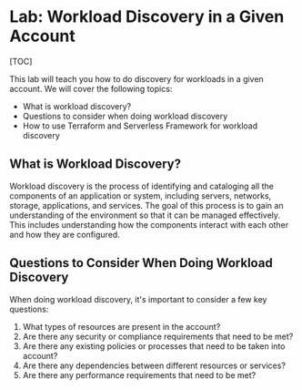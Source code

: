 # Lab: Workload Discovery in a Given Account

[TOC]

This lab will teach you how to do discovery for workloads in a given account. We will cover the following topics:

- What is workload discovery?
- Questions to consider when doing workload discovery
- How to use Terraform and Serverless Framework for workload discovery

## What is Workload Discovery?

Workload discovery is the process of identifying and cataloging all the components of an application or system, including servers, networks, storage, applications, and services. The goal of this process is to gain an understanding of the environment so that it can be managed effectively. This includes understanding how the components interact with each other and how they are configured.

## Questions to Consider When Doing Workload Discovery

When doing workload discovery, it's important to consider a few key questions:

1. What types of resources are present in the account?
2. Are there any security or compliance requirements that need to be met?
3. Are there any existing policies or processes that need to be taken into account?
4. Are there any dependencies between different resources or services?
5. Are there any performance requirements that need to be met?
